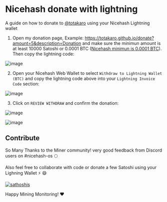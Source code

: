 # Nicehash donate with lightning

A guide on how to donate to [@totakaro](https://github.com/totakaro) using your Nicehash Lightning wallet

1. Open my donation page, Example: https://totakaro.github.io/donate?amount=5&description=Donation and make sure the minimun amount is at least 10000 Satoshi or 0.0001 BTC ([Nicehash minimun is 0.0001 BTC](https://www.nicehash.com/support/general-help/nicehash-service/fees)). Then copy the lightning code:

![image](https://user-images.githubusercontent.com/30659361/122658313-4966ab00-d131-11eb-93a2-141ea4907568.png)


2. Open your Nicehash Web Wallet to select `Withdraw to Lightning Wallet (BTC)` and copy the lightning code above into your `Lightning Invoice Code` section:

![image](https://user-images.githubusercontent.com/30659361/122658252-90a06c00-d130-11eb-99fb-54b4b5fd396c.png)

3. Click on `REVIEW WITHDRAW` and confirm the donation:

![image](https://user-images.githubusercontent.com/30659361/122658273-d0ffea00-d130-11eb-93e0-cbce8ecf9933.png)

![image](https://user-images.githubusercontent.com/30659361/122658277-dbba7f00-d130-11eb-807b-8228cb23a2a1.png)

## Contribute

So Many Thanks to the Miner community! very good feedback from Discord users on #nicehash-os 🌕

Also feel free to collaborate with code or donate a few Satoshi using your Lighning Wallet ⚡ :smile:

[![sathoshis](https://img.shields.io/badge/Donate-Satoshi%20%E2%9A%A1-blueviolet)](https://totakaro.github.io/donate)

Happy Mining Monitoring! :heart:
